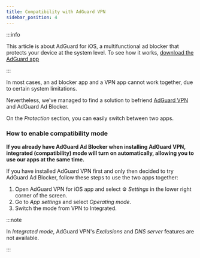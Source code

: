 ```yaml
---
title: Compatibility with AdGuard VPN
sidebar_position: 4
---
```


:::info

This article is about AdGuard for iOS, a multifunctional ad blocker that protects your device at the system level. To see how it works, [download the AdGuard app](https://agrd.io/download-kb-adblock)

:::

In most cases, an ad blocker app and a VPN app cannot work together, due to certain system limitations.

Nevertheless, we've managed to find a solution to befriend [AdGuard VPN](https://adguard-vpn.com/) and AdGuard Ad Blocker.

On the *Protection* section, you can easily switch between two apps.

### How to enable compatibility mode

**If you already have AdGuard Ad Blocker when installing AdGuard VPN, integrated (compatibility) mode will turn on automatically, allowing you to use our apps at the same time.**

If you have installed AdGuard VPN first and only then decided to try AdGuard Ad Blocker, follow these steps to use the two apps together:

1. Open AdGuard VPN for iOS app and select ⚙ *Settings* in the lower right corner of the screen.
2. Go to *App settings* and select *Operating mode*.
3. Switch the mode from VPN to Integrated.

:::note

In *Integrated mode*, AdGuard VPN's *Exclusions* and *DNS server* features are not available.

:::
